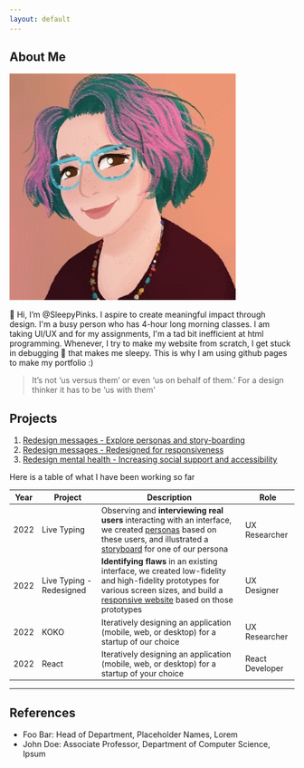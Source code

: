 ```yaml
---
layout: default
---
```


## About Me

<img class="profile-picture" src="images/1599155795154.jpeg">

👋 Hi, I’m @SleepyPinks. I aspire to create meaningful impact through design. I'm a busy person who has 4-hour long morning classes. I am taking UI/UX and for my assignments, I'm a tad bit inefficient at html programming. Whenever, I try to make my website from scratch, I get stuck in debugging 🐛 that makes me sleepy. This is why I am using github pages to make my portfolio :)


> It’s not ‘us versus them’ or even ‘us on behalf of them.’ For a design thinker it has to be ‘us with them'


## Projects

1. [Redesign messages - Explore personas and story-boarding](https://sleepypinks.github.io/personas)
2. [Redesign messages - Redesigned for responsiveness](https://sleepypinks.github.io/redesign)
3. [Redesign mental health - Increasing social support and accessibility](https://sleepypinks.github.io/koko)


Here is a table of what I have been working so far

Year | Project | Description | Role
-----|-------|--------|-------
2022 | Live Typing  | Observing and **interviewing real users** interacting with an interface, we created [personas]() based on these users, and illustrated a [storyboard]() for one of our persona | UX Researcher
2022 | Live Typing - Redesigned | **Identifying flaws** in an existing interface, we created low-fidelity and high-fidelity prototypes for various screen sizes, and build a [responsive website]() based on those prototypes | UX Designer
2022 | KOKO | Iteratively designing an application (mobile, web, or desktop) for a startup of our choice | UX Researcher
2022 | React | Iteratively designing an application (mobile, web, or desktop) for a startup of your choice | React Developer

---


## References

* Foo Bar: Head of Department, Placeholder Names, Lorem
* John Doe: Associate Professor, Department of Computer Science, Ipsum
